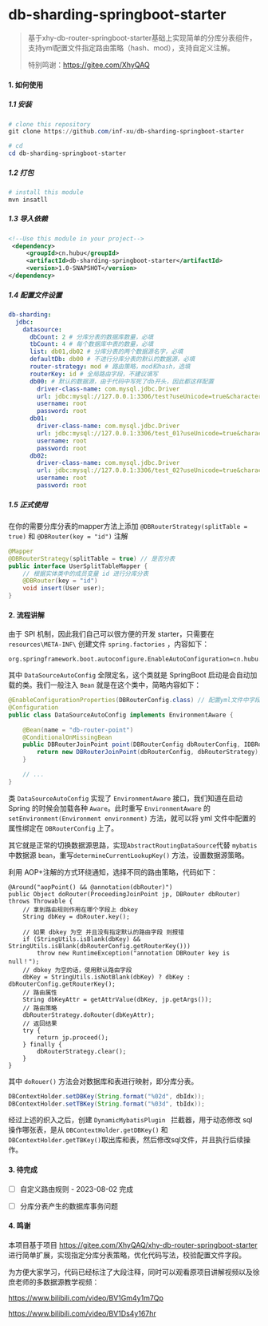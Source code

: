 # db-sharding-springboot-starter

> 基于xhy-db-router-springboot-starter基础上实现简单的分库分表组件，支持yml配置文件指定路由策略（hash、mod），支持自定义注解。
>
> 特别鸣谢：https://gitee.com/XhyQAQ

#### 1. 如何使用

##### 1.1 安装

```powershell
# clone this repository
git clone https://github.com/inf-xu/db-sharding-springboot-starter

# cd
cd db-sharding-springboot-starter
```

##### 1.2 打包

```powershell
# install this module
mvn insatll
```

##### 1.3 导入依赖

```xml
<!--Use this module in your project-->
 <dependency>
     <groupId>cn.hubu</groupId>
     <artifactId>db-sharding-springboot-starter</artifactId>
     <version>1.0-SNAPSHOT</version>
</dependency>
```

##### 1.4 配置文件设置

```yml
db-sharding:
  jdbc:
    datasource:
      dbCount: 2 # 分库分表的数据库数量，必填
      tbCount: 4 # 每个数据库中表的数量，必填
      list: db01,db02 # 分库分表的两个数据源名字，必填
      defaultDb: db00 # 不进行分库分表的默认的数据源，必填
      router-strategy: mod # 路由策略，mod和hash，选填
      routerKey: id # 全局路由字段，不建议填写
      db00: # 默认的数据源，由于代码中写死了db开头，因此都这样配置
        driver-class-name: com.mysql.jdbc.Driver
        url: jdbc:mysql://127.0.0.1:3306/test?useUnicode=true&characterEncoding=UTF-8&serverTimezone=Asia/Shanghai
        username: root
        password: root
      db01:
        driver-class-name: com.mysql.jdbc.Driver
        url: jdbc:mysql://127.0.0.1:3306/test_01?useUnicode=true&characterEncoding=UTF-8&serverTimezone=Asia/Shanghai
        username: root
        password: root
      db02:
        driver-class-name: com.mysql.jdbc.Driver
        url: jdbc:mysql://127.0.0.1:3306/test_02?useUnicode=true&characterEncoding=UTF-8&serverTimezone=Asia/Shanghai
        username: root
        password: root
```

##### 1.5 正式使用

在你的需要分库分表的mapper方法上添加 `@DBRouterStrategy(splitTable = true)` 和 `@DBRouter(key = "id")` 注解

```java
@Mapper
@DBRouterStrategy(splitTable = true) // 是否分表
public interface UserSplitTableMapper {
    // 根据实体类中的成员变量 id 进行分库分表
    @DBRouter(key = "id")
    void insert(User user);
}
```



#### 2. 流程讲解

由于 SPI 机制，因此我们自己可以很方便的开发 starter，只需要在 `resources\META-INF\` 创建文件 `spring.factories` ，内容如下：

```properties
org.springframework.boot.autoconfigure.EnableAutoConfiguration=cn.hubu.config.DataSourceAutoConfig
```

其中 `DataSourceAutoConfig` 全限定名，这个类就是 SpringBoot 启动是会自动加载的类。我们一般注入 `Bean` 就是在这个类中，简略内容如下：

```java
@EnableConfigurationProperties(DBRouterConfig.class) // 配置yml文件中字段的格式
@Configuration
public class DataSourceAutoConfig implements EnvironmentAware {
    
    @Bean(name = "db-router-point")
    @ConditionalOnMissingBean
    public DBRouterJoinPoint point(DBRouterConfig dbRouterConfig, IDBRouterStrategy dbRouterStrategy) {
        return new DBRouterJoinPoint(dbRouterConfig, dbRouterStrategy);
    }
    
    // ...
}
```

类 `DataSourceAutoConfig` 实现了 `EnvironmentAware` 接口，我们知道在启动 Spring 的时候会加载各种 `Aware`。此时重写 `EnvironmentAware` 的 ` setEnvironment(Environment environment)` 方法，就可以将 yml 文件中配置的属性绑定在 `DBRouterConfig` 上了。

其它就是正常的切换数据源思路，实现`AbstractRoutingDataSource`代替 `mybatis` 中数据源 `bean`，重写`determineCurrentLookupKey()` 方法，设置数据源策略。

利用 AOP+注解的方式环绕通知，选择不同的路由策略，代码如下：

```
@Around("aopPoint() && @annotation(dbRouter)")
public Object doRouter(ProceedingJoinPoint jp, DBRouter dbRouter) throws Throwable {
    // 拿到路由规则作用在哪个字段上 dbkey
    String dbKey = dbRouter.key();

    // 如果 dbkey 为空 并且没有指定默认的路由字段 则报错
    if (StringUtils.isBlank(dbKey) && StringUtils.isBlank(dbRouterConfig.getRouterKey())) 
    	throw new RuntimeException("annotation DBRouter key is null！");
    // dbkey 为空的话，使用默认路由字段
    dbKey = StringUtils.isNotBlank(dbKey) ? dbKey : dbRouterConfig.getRouterKey();
    // 路由属性
    String dbKeyAttr = getAttrValue(dbKey, jp.getArgs());
    // 路由策略
    dbRouterStrategy.doRouter(dbKeyAttr);
    // 返回结果
    try {
    	return jp.proceed();
    } finally {
    	dbRouterStrategy.clear();
    }
}
```

其中 `doRouer()` 方法会对数据库和表进行映射，即分库分表。

```java
DBContextHolder.setDBKey(String.format("%02d", dbIdx));
DBContextHolder.setTBKey(String.format("%03d", tbIdx));
```

经过上述的织入之后，创建 `DynamicMybatisPlugin ` 拦截器，用于动态修改 sql 操作哪张表，是从 `DBContextHolder.getDBKey()` 和 ``DBContextHolder.getTBKey()``取出库和表，然后修改sql文件，并且执行后续操作。



#### 3. 待完成

- [ ] 自定义路由规则 - 2023-08-02 完成
- [ ] 分库分表产生的数据库事务问题



#### 4. 鸣谢

本项目基于项目 https://gitee.com/XhyQAQ/xhy-db-router-springboot-starter 进行简单扩展，实现指定分库分表策略，优化代码写法，校验配置文件字段。

为方便大家学习，代码已经标注了大段注释，同时可以观看原项目讲解视频以及徐庶老师的多数据源教学视频：

https://www.bilibili.com/video/BV1Gm4y1m7Qp

https://www.bilibili.com/video/BV1Ds4y167hr